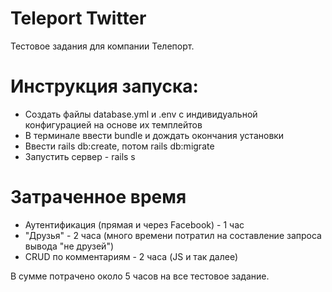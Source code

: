 # Teleport Twitter

Тестовое задания для компании Телепорт.

# Инструкция запуска:

  - Создать файлы database.yml и .env с индивидуальной конфигурацией на основе их темплейтов
  - В терминале ввести bundle и дождать окончания установки
  - Ввести rails db:create, потом rails db:migrate
  - Запустить сервер - rails s


# Затраченное время
  - Аутентификация (прямая и через Facebook) - 1 час
  - "Друзья" - 2 часа (много времени потратил на составление запроса вывода "не друзей")
  - CRUD по комментариям - 2 часа (JS и так далее) 

В сумме потрачено около 5 часов на все тестовое задание. 